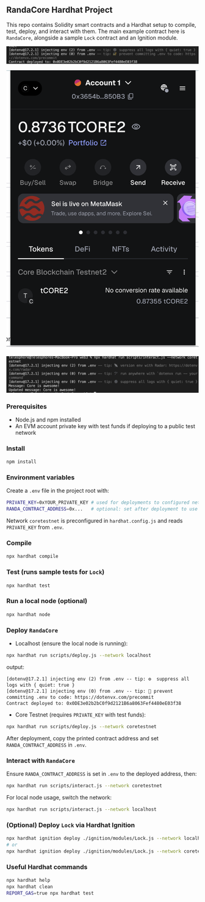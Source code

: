 ## RandaCore Hardhat Project

This repo contains Solidity smart contracts and a Hardhat setup to compile, test, deploy, and interact with them. The main example contract here is `RandaCore`, alongside a sample `Lock` contract and an Ignition module.

![RandaCore Screenshot](./Screenshot%202025-08-12%20at%2003.02.38.png)

![RandaCore Screenshot 2](./Screenshot%202025-08-12%20at%2003.13.16.png)

![RandaCore Screenshot 3](./Screenshot%202025-08-12%20at%2003.16.28.png)

### Prerequisites

- Node.js and npm installed
- An EVM account private key with test funds if deploying to a public test network

### Install

```bash
npm install
```

### Environment variables

Create a `.env` file in the project root with:

```bash
PRIVATE_KEY=0xYOUR_PRIVATE_KEY # used for deployments to configured networks
RANDA_CONTRACT_ADDRESS=0x...   # optional: set after deployment to use scripts/interact.js
```

Network `coretestnet` is preconfigured in `hardhat.config.js` and reads `PRIVATE_KEY` from `.env`.

### Compile

```bash
npx hardhat compile
```

### Test (runs sample tests for `Lock`)

```bash
npx hardhat test
```

### Run a local node (optional)

```bash
npx hardhat node
```

### Deploy `RandaCore`

- Localhost (ensure the local node is running):

```bash
npx hardhat run scripts/deploy.js --network localhost
```

 output:

```text
[dotenv@17.2.1] injecting env (2) from .env -- tip: ⚙️  suppress all logs with { quiet: true }
[dotenv@17.2.1] injecting env (0) from .env -- tip: 🔐 prevent committing .env to code: https://dotenvx.com/precommit
Contract deployed to: 0x0DE3e02b2bC0f9d2121B6a8063Fef4480eE03f38
```

- Core Testnet (requires `PRIVATE_KEY` with test funds):

```bash
npx hardhat run scripts/deploy.js --network coretestnet
```

After deployment, copy the printed contract address and set `RANDA_CONTRACT_ADDRESS` in `.env`.

### Interact with `RandaCore`

Ensure `RANDA_CONTRACT_ADDRESS` is set in `.env` to the deployed address, then:

```bash
npx hardhat run scripts/interact.js --network coretestnet
```

For local node usage, switch the network:

```bash
npx hardhat run scripts/interact.js --network localhost
```

### (Optional) Deploy `Lock` via Hardhat Ignition

```bash
npx hardhat ignition deploy ./ignition/modules/Lock.js --network localhost
# or
npx hardhat ignition deploy ./ignition/modules/Lock.js --network coretestnet
```

### Useful Hardhat commands

```bash
npx hardhat help
npx hardhat clean
REPORT_GAS=true npx hardhat test
```
